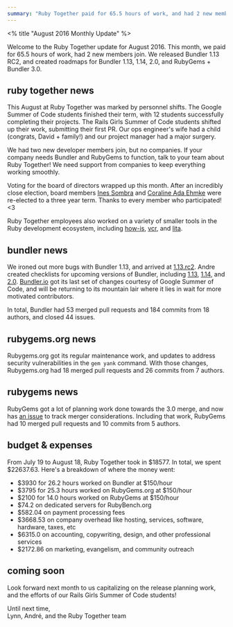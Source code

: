 ```yaml
---
summary: "Ruby Together paid for 65.5 hours of work, and had 2 new members join. This month we released Bundler 1.13.rc2, and created detailed roadmaps for Bundler 1.13, 1.14, 2.0 and the merged RubyGems + Bundler 3.0"
---
```


<% title "August 2016 Monthly Update" %>

Welcome to the Ruby Together update for August 2016. This month, we paid for 65.5 hours of work, had 2 new members join. We released Bundler 1.13 RC2, and created roadmaps for Bundler 1.13, 1.14, 2.0, and RubyGems + Bundler 3.0.

## ruby together news

This August at Ruby Together was marked by personnel shifts. The Google Summer of Code students finished their term, with 12 students successfully completing their projects. The Rails Girls Summer of Code students shifted up their work, submitting their first PR. Our ops engineer's wife had a child (congrats, David + family!) and our project manager had a major surgery.

We had two new developer members join, but no companies. If your company needs Bundler and RubyGems to function, talk to your team about Ruby Together! We need support from companies to keep everything working smoothly.

Voting for the board of directors wrapped up this month. After an incredibly close election, board members [Ines Sombra](http://twitter.com/randommood) and [Coraline Ada Ehmke](http://twitter.com/coralineada) were re-elected to a three year term. Thanks to every member who participated! <3

Ruby Together employees also worked on a variety of smaller tools in the Ruby development ecosystem, including [how-is](https://github.com/how-is/how_is), [vcr](https://github.com/vcr/vcr), and [lita](https://github.com/indirect/lita-tweet).

## bundler news

We ironed out more bugs with Bundler 1.13, and arrived at [1.13.rc2](https://github.com/bundler/bundler/blob/master/CHANGELOG.md#1130rc2-2016-08-21). Andre created checklists for upcoming versions of Bundler, including [1.13](https://github.com/bundler/bundler/issues/4852), [1.14](https://github.com/bundler/bundler/issues/4853), and [2.0](https://github.com/bundler/bundler/issues/4856). [Bundler.io](https://bundler.io) got its last set of changes courtesy of Google Summer of Code, and will be returning to its mountain lair where it lies in wait for more motivated contributors.

In total, Bundler had 53 merged pull requests and 184 commits from 18 authors, and closed 44 issues.

## rubygems.org news

Rubygems.org got its regular maintenance work, and updates to address security vulnerabilities in the `gem yank` command. With those changes, Rubygems.org had 18 merged pull requests and 26 commits from 7 authors.

## rubygems news

RubyGems got a lot of planning work done towards the 3.0 merge, and now has [an issue](https://github.com/rubygems/rubygems/issues/1681) to track merger considerations. Including that work, RubyGems had 10 merged pull requests and 10 commits from 5 authors.

## budget & expenses

From July 19 to August 18, Ruby Together took in $18577. In total, we spent $22637.63. Here's a breakdown of where the money went:

* $3930 for 26.2 hours worked on Bundler at $150/hour
* $3795 for 25.3 hours worked on RubyGems.org at $150/hour
* $2100 for 14.0 hours worked on RubyGems at $150/hour
* $74.2 on dedicated servers for RubyBench.org
* $582.04 on payment processing fees
* $3668.53 on company overhead like hosting, services, software, hardware, taxes, etc
* $6315.0 on accounting, copywriting, design, and other professional services
* $2172.86 on marketing, evangelism, and community outreach

## coming soon

Look forward next month to us capitalizing on the release planning work, and the efforts of our Rails Girls Summer of Code students!

Until next time,<br>
Lynn, André, and the Ruby Together team
